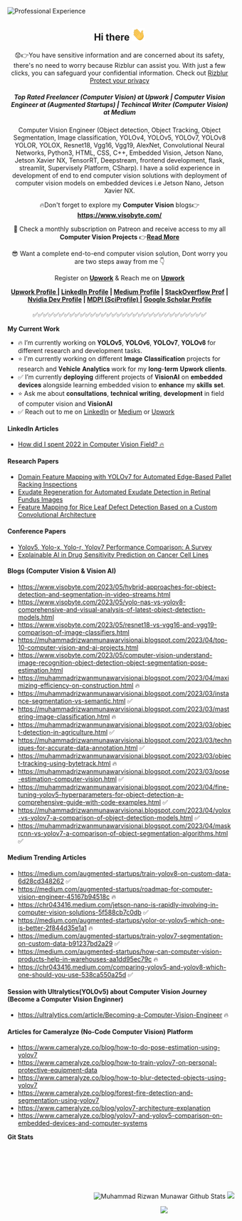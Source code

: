 ![Professional Experience](https://user-images.githubusercontent.com/62513924/209214270-846e7951-de68-42cb-9414-9a99d6535d1f.gif)

<div align="center">
<h2> Hi there <img src="https://github.com/ABSphreak/ABSphreak/blob/master/gifs/Hi.gif" width="30px"></h2>

😟👉You have sensitive information and are concerned about its safety, there's no need to worry because Rizblur can assist you. With just a few clicks, you can safeguard your confidential information. Check out <a href="https://muhammadrizwanmunawarvisionai.blogspot.com/p/blur-your-image.html">Rizblur Protect your privacy </a>
 
##### **Top Rated Freelancer (Computer Vision) at Upwork | Computer Vision Engineer at (Augmented Startups) | Techincal Writer (Computer Vision) at Medium**
Computer Vision Engineer (Object detection, Object Tracking, Object Segmentation, Image classification, YOLOv4, YOLOv5, YOLOv7, YOLOv8 YOLOR, YOLOX, Resnet18, Vgg16, Vgg19, AlexNet, Convolutional Neural Networks, Python3, HTML, CSS, C++, Embedded Vision, Jetson Nano, Jetson Xavier NX, TensorRT, Deepstream, frontend development, flask, streamlit, Supervisely Platform, CSharp). I have a solid experience in development of end to end computer vision solutions with deployment of computer vision models on embedded devices i.e Jetson Nano, Jetson Xavier NX. 
 
 🔥Don't forget to explore my <b>Computer Vision</b> blogs👉
 <b>https://www.visobyte.com/</b>
 
 
 🤩 Check a monthly subscription on Patreon and receive access to my all **Computer Vision Projects** 👉<b><a href="https://patreon.com/MuhammadRizwanMunawarWork?utm_medium=clipboard_copy&utm_source=copyLink&utm_campaign=creatorshare_creator&utm_content=join_link">Read More</a></b>

😎 Want a complete end-to-end computer vision solution, Dont worry you are two steps away from me 👇
 
 Register on <b><a href="https://www.upwork.com/signup/create-account/client_contact_freelancer?ciphertext=~0113b0ca61867c1652&BYOC">Upwork</a></b> & Reach me on <b><a href="https://www.upwork.com/freelancers/~0113b0ca61867c1652">Upwork</a></b>
 
<b><a href="https://www.upwork.com/freelancers/~0113b0ca61867c1652"> Upwork Profile </a> | <a href = "https://www.linkedin.com/in/muhammadrizwanmunawar/">LinkedIn Profile</a> | <a href= "https://chr043416.medium.com/">Medium Profile</a> | <a href = "https://stackoverflow.com/users/13109683/muhammad-rizwan-munawar">StackOverflow Prof</a> | <a href="https://forums.developer.nvidia.com/u/muhammadrizwanmunawar/"> Nvidia Dev Profile</a> | 
 <a href="https://sciprofiles.com/profile/muhammadrizwanmunawar"> MDPI (SciProfile) </a> | <a href="https://scholar.google.com/citations?user=r3hkNdoAAAAJ"> Google Scholar Profile </a></b><br><br>
✅✅✅✅✅✅✅✅✅✅✅✅✅✅✅✅✅✅✅✅✅✅✅✅✅✅✅✅✅✅✅✅✅

</div> 



<b> **My Current Work**</b>
- 🔥 I’m currently working on 𝐘𝐎𝐋𝐎𝐯𝟓, 𝐘𝐎𝐋𝐎𝐯𝟔, 𝐘𝐎𝐋𝐎𝐯𝟕, 𝐘𝐎𝐋𝐎𝐯𝟖 for different research and development tasks.
- ⭐ I'm currently working on different 𝐈𝐦𝐚𝐠𝐞 𝐂𝐥𝐚𝐬𝐬𝐢𝐟𝐢𝐜𝐚𝐭𝐢𝐨𝐧 projects for research and 𝐕𝐞𝐡𝐢𝐜𝐥𝐞 𝐀𝐧𝐚𝐥𝐲𝐭𝐢𝐜𝐬 work for my 𝐥𝐨𝐧𝐠-𝐭𝐞𝐫𝐦 𝐔𝐩𝐰𝐨𝐫𝐤 𝐜𝐥𝐢𝐞𝐧𝐭𝐬.
- ✅ I’m currently 𝐝𝐞𝐩𝐥𝐨𝐲𝐢𝐧𝐠 different projects of 𝐕𝐢𝐬𝐢𝐨𝐧𝐀𝐈 on 𝐞𝐦𝐛𝐞𝐝𝐝𝐞𝐝 𝐝𝐞𝐯𝐢𝐜𝐞𝐬 alongside learning embedded vision to 𝐞𝐧𝐡𝐚𝐧𝐜𝐞 my 𝐬𝐤𝐢𝐥𝐥𝐬 𝐬𝐞𝐭.
- ⭐ Ask me about 𝐜𝐨𝐧𝐬𝐮𝐥𝐭𝐚𝐭𝐢𝐨𝐧𝐬, 𝐭𝐞𝐜𝐡𝐧𝐢𝐜𝐚𝐥 𝐰𝐫𝐢𝐭𝐢𝐧𝐠, 𝐝𝐞𝐯𝐞𝐥𝐨𝐩𝐦𝐞𝐧𝐭 in field of computer vision and 𝐕𝐢𝐬𝐢𝐨𝐧𝐀𝐈
- ✅ Reach out to me on <a href = "https://www.linkedin.com/in/muhammadrizwanmunawar/">LinkedIn</a> or <a href= "https://chr043416.medium.com/">Medium</a> or 
 <a href="https://www.upwork.com/freelancers/~0113b0ca61867c1652?s=1031626803146899456">Upwork</a>

 
#### LinkedIn Articles
- <a href = "https://www.linkedin.com/pulse/how-did-i-spend-2022-computer-vision-field-muhammad-rizwan-munawar/">How did I spent 2022 in Computer Vision Field? 🔥</a>

 #### Research Papers
- <a href="https://www.mdpi.com/1424-8220/22/18/6927">Domain Feature Mapping with YOLOv7 for Automated Edge-Based Pallet Racking Inspections</a>
- <a href="https://ieeexplore.ieee.org/document/9885192">Exudate Regeneration for Automated Exudate Detection in Retinal Fundus Images</a>
 - <a href="https://www.mdpi.com/2304-8158/11/23/3914">Feature Mapping for Rice Leaf Defect Detection Based on a Custom Convolutional Architecture</a>

 #### Conference Papers
- <a href="https://aircconline.com/csit/papers/vol12/csit121602.pdf">Yolov5, Yolo-x, Yolo-r, Yolov7 Performance Comparison: A Survey</a>
- <a href="https://ieeexplore.ieee.org/document/9922931">Explainable AI in Drug Sensitivity Prediction on Cancer Cell Lines</a>

#### Blogs (Computer Vision & Vision AI)
- https://www.visobyte.com/2023/05/hybrid-approaches-for-object-detection-and-segmentation-in-video-streams.html
- https://www.visobyte.com/2023/05/yolo-nas-vs-yolov8-comprehensive-and-visual-analysis-of-latest-object-detection-models.html
- https://www.visobyte.com/2023/05/resnet18-vs-vgg16-and-vgg19-comparison-of-image-classifiers.html
- https://muhammadrizwanmunawarvisionai.blogspot.com/2023/04/top-10-computer-vision-and-ai-projects.html
- https://www.visobyte.com/2023/05/computer-vision-understand-image-recognition-object-detection-object-segmentation-pose-estimation.html
- https://muhammadrizwanmunawarvisionai.blogspot.com/2023/04/maximizing-efficiency-on-construction.html 🔥
- https://muhammadrizwanmunawarvisionai.blogspot.com/2023/03/instance-segmentation-vs-semantic.html ✅
- https://muhammadrizwanmunawarvisionai.blogspot.com/2023/03/mastering-image-classification.html 🔥
- https://muhammadrizwanmunawarvisionai.blogspot.com/2023/03/object-detection-in-agriculture.html ✅
- https://muhammadrizwanmunawarvisionai.blogspot.com/2023/03/techniques-for-accurate-data-annotation.html ✅
- https://muhammadrizwanmunawarvisionai.blogspot.com/2023/03/object-tracking-using-bytetrack.html 🔥
- https://muhammadrizwanmunawarvisionai.blogspot.com/2023/03/pose-estimation-computer-vision.html ✅
- https://muhammadrizwanmunawarvisionai.blogspot.com/2023/04/fine-tuning-yolov5-hyperparameters-for-object-detection-a-comprehensive-guide-with-code-examples.html ✅
- https://muhammadrizwanmunawarvisionai.blogspot.com/2023/04/yolox-vs-yolov7-a-comparison-of-object-detection-models.html ✅
- https://muhammadrizwanmunawarvisionai.blogspot.com/2023/04/maskrcnn-vs-yolov7-a-comparison-of-object-segmentation-algorithms.html ✅
 

 #### Medium Trending Articles
- https://medium.com/augmented-startups/train-yolov8-on-custom-data-6d28cd348262 ✅
- https://medium.com/augmented-startups/roadmap-for-computer-vision-engineer-45167b94518c 🔥
- https://chr043416.medium.com/jetson-nano-is-rapidly-involving-in-computer-vision-solutions-5f588cb7c0db ✅
- https://medium.com/augmented-startups/yolor-or-yolov5-which-one-is-better-2f844d35e1a1 🔥
- https://medium.com/augmented-startups/train-yolov7-segmentation-on-custom-data-b91237bd2a29 ✅
- https://medium.com/augmented-startups/how-can-computer-vision-products-help-in-warehouses-aa1dd95ec79c 🔥
- https://chr043416.medium.com/comparing-yolov5-and-yolov8-which-one-should-you-use-538ca550a25d ✅
 
#### Session with Ultralytics(YOLOv5) about Computer Vision Journey (Become a Computer Vision Enginner)
 - https://ultralytics.com/article/Becoming-a-Computer-Vision-Engineer 🔥
 
 #### Articles for Cameralyze (No-Code Computer Vision) Platform 
 - https://www.cameralyze.co/blog/how-to-do-pose-estimation-using-yolov7
 - https://www.cameralyze.co/blog/how-to-train-yolov7-on-personal-protective-equipment-data
 - https://www.cameralyze.co/blog/how-to-blur-detected-objects-using-yolov7
 - https://www.cameralyze.co/blog/forest-fire-detection-and-segmentation-using-yolov7
 - https://www.cameralyze.co/blog/yolov7-architecture-explanation
 - https://www.cameralyze.co/blog/yolov7-and-yolov5-comparison-on-embedded-devices-and-computer-systems


 
<b>**Git Stats**</b>
<div align="center" style="width: 100%; padding: 100px;">
<img src = "https://github-readme-stats.vercel.app/api?username=RizwanMunawar&include_all_commits=true&count_private=true&show_icons=true&line_height=35&title_color=FFFFFF&icon_color=38E54D&text_color=FFFFFF&border_color=2192FF&bg_color=1E90FF" alt="Muhammad Rizwan Munawar Github Stats">

   <img src="https://github-readme-stats.vercel.app/api/top-langs?username=RizwanMunawar&langs_count=4&include_all_commits=true&count_private=true&show_icons=true&line_height=35&&langs_count=3&title_color=FFFFFF&icon_color=38E54D&text_color=FFFFFF&border_color=2192FF&bg_color=1E90FF" height="255"/>
 
 ![](https://komarev.com/ghpvc/?username=RizwanMunawar&label=Visitors&color=brightgreen)
 </div>
